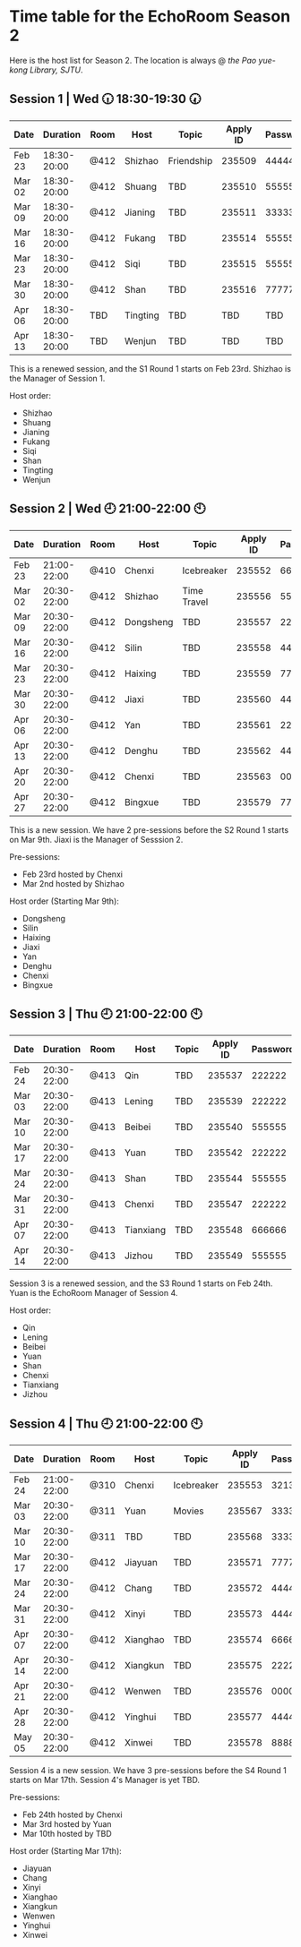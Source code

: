 # Time table for the EchoRoom Season 2

Here is the host list for Season 2. The location is always @ *the Pao yue-kong Library, SJTU*.

## Session 1 | Wed :clock630: 18:30-19:30 :clock730:

| Date     | Duration    | Room | Host     |        Topic | Apply ID | Password |
|----------|-------------|------|----------|--------------|----------|----------|
| Feb   23 | 18:30-20:00 | @412 | Shizhao  | Friendship   | 235509   | 444444   |
| Mar   02 | 18:30-20:00 | @412 | Shuang   | TBD          | 235510   | 555555   |
| Mar   09 | 18:30-20:00 | @412 | Jianing  | TBD          | 235511   | 333333   |
| Mar   16 | 18:30-20:00 | @412 | Fukang   | TBD          | 235514   | 555555   |
| Mar   23 | 18:30-20:00 | @412 | Siqi     | TBD          | 235515   | 555555   |
| Mar   30 | 18:30-20:00 | @412 | Shan     | TBD          | 235516   | 777777   |
| Apr   06 | 18:30-20:00 | TBD  | Tingting | TBD          | TBD      | TBD      |
| Apr   13 | 18:30-20:00 | TBD  | Wenjun   | TBD          | TBD      | TBD      |

This is a renewed session, and the S1 Round 1 starts on Feb 23rd. Shizhao is the Manager of Session 1.

Host order:
* Shizhao
* Shuang
* Jianing
* Fukang
* Siqi
* Shan
* Tingting
* Wenjun

## Session 2 | Wed :clock9: 21:00-22:00 :clock10:

| Date    | Duration    | Room | Host      | Topic        | Apply ID | Password |
|---------|-------------|------|-----------|--------------|----------|----------|
| Feb 23  | 21:00-22:00 | @410 | Chenxi    | Icebreaker   |   235552 |   665165 |
| Mar 02  | 20:30-22:00 | @412 | Shizhao   | Time Travel  |   235556 |   553654 |
| Mar 09  | 20:30-22:00 | @412 | Dongsheng | TBD          |   235557 |   222222 |
| Mar 16  | 20:30-22:00 | @412 | Silin     | TBD          |   235558 |   444444 |
| Mar 23  | 20:30-22:00 | @412 | Haixing   | TBD          |   235559 |   777777 |
| Mar 30  | 20:30-22:00 | @412 | Jiaxi     | TBD          |   235560 |   444444 |
| Apr 06  | 20:30-22:00 | @412 | Yan       | TBD          |   235561 |   222222 |
| Apr 13  | 20:30-22:00 | @412 | Denghu    | TBD          |   235562 |   444444 |
| Apr 20  | 20:30-22:00 | @412 | Chenxi    | TBD          |   235563 |   000000 |
| Apr 27  | 20:30-22:00 | @412 | Bingxue   | TBD          |   235579 |   777777 |

This is a new session. We have 2 pre-sessions before the S2 Round 1 starts on Mar 9th. Jiaxi is the Manager of Sesssion 2.

Pre-sessions:
* Feb 23rd hosted by Chenxi
* Mar 2nd hosted by Shizhao

Host order (Starting Mar 9th):
* Dongsheng
* Silin
* Haixing
* Jiaxi
* Yan
* Denghu
* Chenxi
* Bingxue

## Session 3 | Thu :clock9: 21:00-22:00 :clock10:

| Date   | Duration    | Room | Host      | Topic | Apply ID | Password |
|--------|-------------|------|-----------|-------|----------|----------|
| Feb 24 | 20:30-22:00 | @413 |    Qin    | TBD   | 235537   |   222222 |
| Mar 03 | 20:30-22:00 | @413 |   Lening  | TBD   | 235539   |   222222 |
| Mar 10 | 20:30-22:00 | @413 |   Beibei  | TBD   | 235540   |   555555 |
| Mar 17 | 20:30-22:00 | @413 |    Yuan   | TBD   | 235542   |   222222 |
| Mar 24 | 20:30-22:00 | @413 |    Shan   | TBD   | 235544   |   555555 |
| Mar 31 | 20:30-22:00 | @413 |   Chenxi  | TBD   | 235547   |   222222 |
| Apr 07 | 20:30-22:00 | @413 | Tianxiang | TBD   | 235548   |   666666 |
| Apr 14 | 20:30-22:00 | @413 |   Jizhou  | TBD   | 235549   |   555555 |

Session 3 is a renewed session, and the S3 Round 1 starts on Feb 24th. Yuan is the EchoRoom Manager of Session 4.

Host order:
* Qin
* Lening
* Beibei
* Yuan
* Shan
* Chenxi
* Tianxiang
* Jizhou

## Session 4 | Thu :clock9: 21:00-22:00 :clock10:

| Date     | Duration    | Room | Host     | Topic      | Apply ID | Password |
|----------|-------------|------|----------|------------|----------|----------|
| Feb   24 | 21:00-22:00 | @310 | Chenxi   | Icebreaker |   235553 |   321321 |
| Mar   03 | 20:30-22:00 | @311 | Yuan     | Movies     |   235567 |   333333 |
| Mar   10 | 20:30-22:00 | @311 | TBD      | TBD        |   235568 |   333333 |
| Mar   17 | 20:30-22:00 | @412 | Jiayuan  | TBD        |   235571 |   777777 |
| Mar   24 | 20:30-22:00 | @412 | Chang    | TBD        |   235572 |   444444 |
| Mar   31 | 20:30-22:00 | @412 | Xinyi    | TBD        |   235573 |   444444 |
| Apr   07 | 20:30-22:00 | @412 | Xianghao | TBD        |   235574 |   666666 |
| Apr   14 | 20:30-22:00 | @412 | Xiangkun | TBD        |   235575 |   222222 |
| Apr   21 | 20:30-22:00 | @412 | Wenwen   | TBD        |   235576 |   000000 |
| Apr   28 | 20:30-22:00 | @412 | Yinghui  | TBD        |   235577 |   444444 |
| May   05 | 20:30-22:00 | @412 | Xinwei   | TBD        |   235578 |   888888 |

Session 4 is a new session. We have 3 pre-sessions before the S4 Round 1 starts on Mar 17th. Session 4's Manager is yet TBD.

Pre-sessions:
* Feb 24th hosted by Chenxi
* Mar 3rd hosted by Yuan
* Mar 10th hosted by TBD

Host order (Starting Mar 17th):
* Jiayuan
* Chang
* Xinyi
* Xianghao
* Xiangkun
* Wenwen
* Yinghui
* Xinwei
